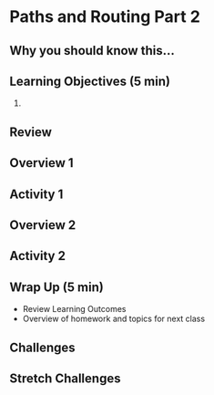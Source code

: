 # Paths and Routing Part 2

## Why you should know this...



## Learning Objectives (5 min)

1.

## Review

## Overview 1


## Activity 1

## Overview 2

## Activity 2

## Wrap Up (5 min)

- Review Learning Outcomes
- Overview of homework and topics for next class

## Challenges


## Stretch Challenges
